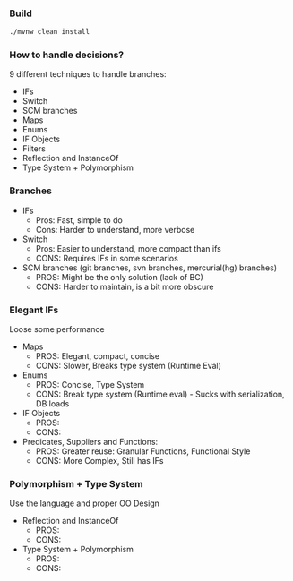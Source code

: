 ### Build 
```bash
./mvnw clean install 
```

### How to handle decisions?

9 different techniques to handle branches:
* IFs
* Switch
* SCM branches
* Maps
* Enums
* IF Objects
* Filters
* Reflection and InstanceOf
* Type System + Polymorphism

### Branches

* IFs
  * Pros: Fast, simple to do
  * Cons: Harder to understand, more verbose
* Switch
  * Pros: Easier to understand, more compact than ifs
  * CONS: Requires IFs in some scenarios
* SCM branches (git branches, svn branches, mercurial(hg) branches)
  * PROS: Might be the only solution (lack of BC) 
  * CONS: Harder to maintain, is a bit more obscure 

### Elegant IFs

Loose some performance

* Maps
  * PROS: Elegant, compact, concise
  * CONS: Slower, Breaks type system (Runtime Eval)
* Enums
  * PROS: Concise, Type System
  * CONS: Break type system (Runtime eval) - Sucks with serialization, DB loads
* IF Objects
  * PROS: 
  * CONS:  
* Predicates, Suppliers and Functions: 
  * PROS: Greater reuse: Granular Functions, Functional Style 
  * CONS: More Complex, Still has IFs

### Polymorphism + Type System

Use the language and proper OO Design

* Reflection and InstanceOf
  * PROS: 
  * CONS: 
* Type System + Polymorphism
  * PROS: 
  * CONS:  